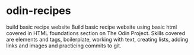# odin-recipes
build basic recipe website
Build basic recipe website using basic html covered in HTML foundations 
section on The Odin Project. Skills covered are elements and tags, 
boilerplate, working with text, creating lists, adding links and images and 
practicing commits to git. 